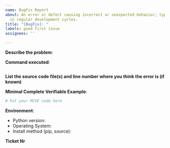 ```yaml
---
name: BugFix Report
about: An error or defect causing incorrect or unexpected behavior; typically fixed
  in regular development cycles.
title: "[BugFix]: "
labels: good first issue
assignees: ''

---
```


**Describe the problem**:

**Command executed**:

```bash

```

**List the source code file(s) and line number where you think the error is (if known)**

**Minimal Complete Verifiable Example**:

<!-- See http://matthewrocklin.com/blog/work/2018/02/28/minimal-bug-reports or https://stackoverflow.com/help/mcve for an example -->

```python
# Put your MCVE code here
```

**Environment**:

- Python version:
- Operating System:
- Install method (pip, source):

**Ticket Nr**

<!--Will be provided by owner -->
